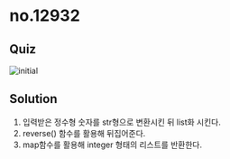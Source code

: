# no.12932

## Quiz

![initial](https://user-images.githubusercontent.com/70942197/116042861-e402ba80-a6a9-11eb-97e0-3ab738e8f879.png)

## Solution

1. 입력받은 정수형 숫자를 str형으로 변환시킨 뒤 list화 시킨다.
2. reverse() 함수를 활용해 뒤집어준다.
3. map함수를 활용해 integer 형태의 리스트를 반환한다.
